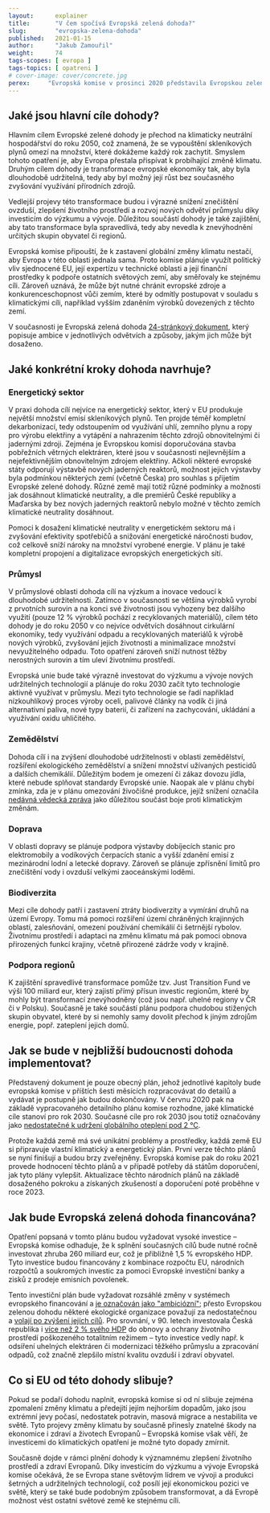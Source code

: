 ```yaml
---
layout:      explainer
title:       "V čem spočívá Evropská zelená dohoda?"
slug:        "evropska-zelena-dohoda"
published:   2021-01-15
author:      "Jakub Zamouřil"
weight:      74
tags-scopes: [ evropa ]
tags-topics: [ opatreni ]
# cover-image: cover/concrete.jpg
perex:     "Evropská komise v prosinci 2020 představila Evropskou zelenou dohodu, která nastiňuje klimatické ambice EU na příštích 30 let. Co tato dohoda obsahuje?"
---
```


## Jaké jsou hlavní cíle dohody?

Hlavním cílem Evropské zelené dohody je přechod na klimaticky neutrální hospodářství do roku 2050, což znamená, že se vypouštění skleníkových plynů omezí na množství, které dokážeme každý rok zachytit. Smyslem tohoto opatření je, aby Evropa přestala přispívat k probíhající změně klimatu. Druhým cílem dohody je transformace evropské ekonomiky tak, aby byla dlouhodobě udržitelná, tedy aby byl možný její růst bez současného zvyšování využívání přírodních zdrojů.

Vedlejší projevy této transformace budou i výrazné snížení znečištění ovzduší, zlepšení životního prostředí a rozvoj nových odvětví průmyslu díky investicím do výzkumu a vývoje. Důležitou součástí dohody je také zajištění, aby tato transformace byla spravedlivá, tedy aby nevedla k znevýhodnění určitých skupin obyvatel či regionů.

Evropská komise připouští, že k zastavení globální změny klimatu nestačí, aby Evropa v této oblasti jednala sama. Proto komise plánuje využít politický vliv sjednocené EU, její expertízu v technické oblasti a její finanční prostředky k podpoře ostatních světových zemí, aby směřovaly ke stejnému cíli. Zároveň uznává, že může být nutné chránit evropské zdroje a konkurenceschopnost vůči zemím, které by odmítly postupovat v souladu s klimatickými cíli, například vyšším zdaněním výrobků dovezených z těchto zemí.

V současnosti je Evropská zelená dohoda [24-stránkový dokument](https://ec.europa.eu/info/sites/info/files/european-green-deal-communication_en.pdf), který popisuje ambice v jednotlivých odvětvích a způsoby, jakým jich může být dosaženo.

## Jaké konkrétní kroky dohoda navrhuje?

### Energetický sektor

V praxi dohoda cílí nejvíce na energetický sektor, který v EU produkuje největší množství emisí skleníkových plynů. Ten projde téměř kompletní dekarbonizací, tedy odstoupením od využívání uhlí, zemního plynu a ropy pro výrobu elektřiny a vytápění a nahrazením těchto zdrojů obnovitelnými či jadernými zdroji. Zejména je Evropskou komisí doporučována stavba pobřežních větrných elektráren, které jsou v současnosti nejlevnějším a nejefektivnějším obnovitelným zdrojem elektřiny. Ačkoli některé evropské státy odporují výstavbě nových jaderných reaktorů, možnost jejich výstavby byla podmínkou některých zemí (včetně Česka) pro souhlas s přijetím Evropské zelené dohody. Různé země mají totiž různé podmínky a možnosti jak dosáhnout klimatické neutrality, a dle premiérů České republiky a Maďarska by bez nových jaderných reaktorů nebylo možné v těchto zemích klimatické neutrality dosáhnout.

Pomoci k dosažení klimatické neutrality v energetickém sektoru má i zvyšování efektivity spotřebičů a snižování energetické náročnosti budov, což celkově sníží nároky na množství vyrobené energie. V plánu je také kompletní propojení a digitalizace evropských energetických sítí.

### Průmysl

V průmyslové oblasti dohoda cílí na výzkum a inovace vedoucí k dlouhodobé udržitelnosti. Zatímco v současnosti se většina výrobků vyrobí z prvotních surovin a na konci své životnosti jsou vyhozeny bez dalšího využití (pouze 12 % výrobků pochází z recyklovaných materiálů), cílem této dohody je do roku 2050 v co nejvíce odvětvích dosáhnout cirkulární ekonomiky, tedy využívání odpadu a recyklovaných materiálů k výrobě nových výrobků, zvyšování jejich životnosti a minimalizace množství nevyužitelného odpadu. Toto opatření zároveň sníží nutnost těžby nerostných surovin a tím uleví životnímu prostředí.

Evropská unie bude také výrazně investovat do výzkumu a vývoje nových udržitelných technologií a plánuje do roku 2030 začít tyto technologie aktivně využívat v průmyslu. Mezi tyto technologie se řadí například nízkouhlíkový proces výroby oceli, palivové články na vodík či jiná alternativní paliva, nové typy baterií, či zařízení na zachycování, ukládání a využívání oxidu uhličitého.

### Zemědělství

Dohoda cílí i na zvýšení dlouhodobé udržitelnosti v oblasti zemědělství, rozšíření ekologického zemědělství a snížení množství užívaných pesticidů a dalších chemikálií. Důležitým bodem je omezení či zákaz dovozu jídla, které nebude splňovat standardy Evropské unie. Naopak ale v plánu chybí zmínka, zda je v plánu omezování živočišné produkce, jejíž snížení označila [nedávná vědecká zpráva](https://www.czechsight.cz/pres-11-000-vedcu-podporilo-vyhlaseni-klimaticke-nouze/) jako důležitou součást boje proti klimatickým změnám.

### Doprava

V oblasti dopravy se plánuje podpora výstavby dobíjecích stanic pro elektromobily a vodíkových čerpacích stanic a vyšší zdanění emisí z mezinárodní lodní a letecké dopravy. Zároveň se plánuje zpřísnění limitů pro znečištění vody i ovzduší velkými zaoceánskými loděmi.

### Biodiverzita

Mezi cíle dohody patří i zastavení ztráty biodiverzity a vymírání druhů na území Evropy. Tomu má pomoci rozšíření území chráněných krajinných oblastí, zalesňování, omezení používání chemikálií či šetrnější rybolov. Životnímu prostředí i adaptaci na změnu klimatu má pak pomoci obnova přirozených funkcí krajiny, včetně přirozené zádrže vody v krajině.

### Podpora regionů

K zajištění spravedlivé transformace pomůže tzv. Just Transition Fund ve výši 100 miliard eur, který zajistí přímý přísun investic regionům, které by mohly být transformací znevýhodněny (což jsou např. uhelné regiony v ČR či v Polsku). Současně je také součástí plánu podpora chudobou stižených skupin obyvatel, které by si nemohly samy dovolit přechod k jiným zdrojům energie, popř. zateplení jejich domů.

## Jak se bude v nejbližší budoucnosti dohoda implementovat?

Představený dokument je pouze obecný plán, jehož jednotlivé kapitoly bude evropská komise v příštích šesti měsících rozpracovávat do detailů a vydávat je postupně jak budou dokončovány. V červnu 2020 pak na základě vypracovaného detailního plánu komise rozhodne, jaké klimatické cíle stanoví pro rok 2030. Současné cíle pro rok 2030 jsou totiž označovány jako [nedostatečné k udržení globálního oteplení pod 2 °C](https://climateactiontracker.org/countries/eu/).

Protože každá země má své unikátní problémy a prostředky, každá země EU si připravuje vlastní klimatický a energetický plán. První verze těchto plánů se nyní finišují a budou brzy zveřejněny. Evropská komise pak do roku 2021 provede hodnocení těchto plánů a v případě potřeby dá státům doporučení, jak tyto plány vylepšit. Aktualizace těchto národních plánů na základě dosaženého pokroku a získaných zkušeností a doporučení poté proběhne v roce 2023.

## Jak bude Evropská zelená dohoda financována?

Opatření popsaná v tomto plánu budou vyžadovat vysoké investice – Evropská komise odhaduje, že k splnění současných cílů bude nutné ročně investovat zhruba 260 miliard eur, což je přibližně 1,5 % evropského HDP. Tyto investice budou financovány z kombinace rozpočtu EU, národních rozpočtů a soukromých investic za pomoci Evropské investiční banky a zisků z prodeje emisních povolenek.

Tento investiční plán bude vyžadovat rozsáhlé změny v systémech evropského financování a [je označován jako "ambiciózní"](https://eeb.org/library/game-changer-financing-the-european-green-deal/); přesto Evropskou zelenou dohodu některé ekologické organizace považují za nedostatečnou a [volají po zvýšení jejích cílů](https://www.greenpeace.org/czech/clanek/5252/evropsky-green-deal-je-krok-spravnym-smerem-ale-sam-o-sobe-nestaci/). Pro srovnání, v 90. letech investovala Česká republika i [více než 2 % svého HDP](https://ekolist.cz/cz/zpravodajstvi/zpravy/investice-do-zivotniho-prostredi-stagnuji-tvrdi-statistici) do obnovy a ochrany životního prostředí poškozeného totalitním režimem – tyto investice vedly např. k odsíření uhelných elektráren či modernizaci těžkého průmyslu a zpracování odpadů, což značně zlepšilo místní kvalitu ovzduší i zdraví obyvatel.

## Co si EU od této dohody slibuje?

Pokud se podaří dohodu naplnit, evropská komise si od ní slibuje zejména zpomalení změny klimatu a předejití jejím nejhorším dopadům, jako jsou extrémní jevy počasí, nedostatek potravin, masová migrace a nestabilita ve světě. Tyto projevy změny klimatu by současně přinesly znatelné škody na ekonomice i zdraví a životech Evropanů – Evropská komise však věří, že investicemi do klimatických opatření je možné tyto dopady zmírnit.

Současně dojde v rámci plnění dohody k významnému zlepšení životního prostředí a zdraví Evropanů. Díky investicím do výzkumu a vývoje Evropská komise očekává, že se Evropa stane světovým lídrem ve vývoji a produkci šetrných a udržitelných technologií, což posílí její ekonomickou pozici ve světě, který se také bude podobným způsobem transformovat, a dá Evropě možnost vést ostatní světové země ke stejnému cíli.
